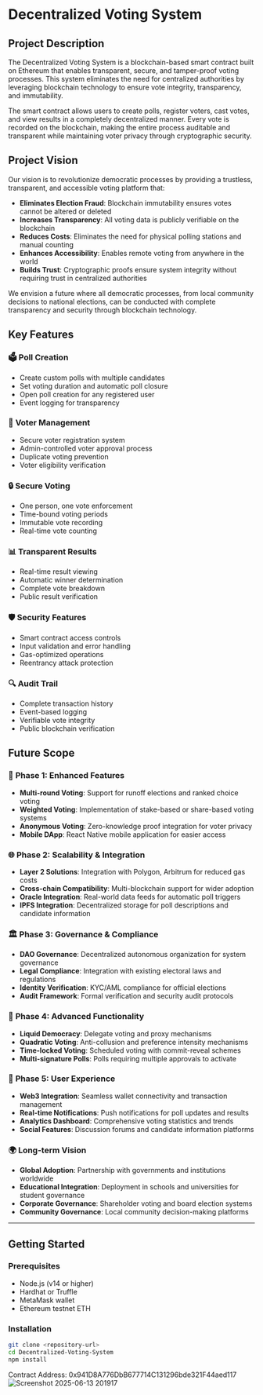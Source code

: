 # Decentralized Voting System

## Project Description

The Decentralized Voting System is a blockchain-based smart contract built on Ethereum that enables transparent, secure, and tamper-proof voting processes. This system eliminates the need for centralized authorities by leveraging blockchain technology to ensure vote integrity, transparency, and immutability.

The smart contract allows users to create polls, register voters, cast votes, and view results in a completely decentralized manner. Every vote is recorded on the blockchain, making the entire process auditable and transparent while maintaining voter privacy through cryptographic security.

## Project Vision

Our vision is to revolutionize democratic processes by providing a trustless, transparent, and accessible voting platform that:

- **Eliminates Election Fraud**: Blockchain immutability ensures votes cannot be altered or deleted
- **Increases Transparency**: All voting data is publicly verifiable on the blockchain
- **Reduces Costs**: Eliminates the need for physical polling stations and manual counting
- **Enhances Accessibility**: Enables remote voting from anywhere in the world
- **Builds Trust**: Cryptographic proofs ensure system integrity without requiring trust in centralized authorities

We envision a future where all democratic processes, from local community decisions to national elections, can be conducted with complete transparency and security through blockchain technology.

## Key Features

### 🗳️ **Poll Creation**
- Create custom polls with multiple candidates
- Set voting duration and automatic poll closure
- Open poll creation for any registered user
- Event logging for transparency

### 👥 **Voter Management**
- Secure voter registration system
- Admin-controlled voter approval process
- Duplicate voting prevention
- Voter eligibility verification

### 🔒 **Secure Voting**
- One person, one vote enforcement
- Time-bound voting periods
- Immutable vote recording
- Real-time vote counting

### 📊 **Transparent Results**
- Real-time result viewing
- Automatic winner determination
- Complete vote breakdown
- Public result verification

### 🛡️ **Security Features**
- Smart contract access controls
- Input validation and error handling
- Gas-optimized operations
- Reentrancy attack protection

### 🔍 **Audit Trail**
- Complete transaction history
- Event-based logging
- Verifiable vote integrity
- Public blockchain verification

## Future Scope

### 🚀 **Phase 1: Enhanced Features**
- **Multi-round Voting**: Support for runoff elections and ranked choice voting
- **Weighted Voting**: Implementation of stake-based or share-based voting systems
- **Anonymous Voting**: Zero-knowledge proof integration for voter privacy
- **Mobile DApp**: React Native mobile application for easier access

### 🌐 **Phase 2: Scalability & Integration**
- **Layer 2 Solutions**: Integration with Polygon, Arbitrum for reduced gas costs
- **Cross-chain Compatibility**: Multi-blockchain support for wider adoption
- **Oracle Integration**: Real-world data feeds for automatic poll triggers
- **IPFS Integration**: Decentralized storage for poll descriptions and candidate information

### 🏛️ **Phase 3: Governance & Compliance**
- **DAO Governance**: Decentralized autonomous organization for system governance
- **Legal Compliance**: Integration with existing electoral laws and regulations
- **Identity Verification**: KYC/AML compliance for official elections
- **Audit Framework**: Formal verification and security audit protocols

### 🔧 **Phase 4: Advanced Functionality**
- **Liquid Democracy**: Delegate voting and proxy mechanisms
- **Quadratic Voting**: Anti-collusion and preference intensity mechanisms
- **Time-locked Voting**: Scheduled voting with commit-reveal schemes
- **Multi-signature Polls**: Polls requiring multiple approvals to activate

### 📱 **Phase 5: User Experience**
- **Web3 Integration**: Seamless wallet connectivity and transaction management
- **Real-time Notifications**: Push notifications for poll updates and results
- **Analytics Dashboard**: Comprehensive voting statistics and trends
- **Social Features**: Discussion forums and candidate information platforms

### 🌍 **Long-term Vision**
- **Global Adoption**: Partnership with governments and institutions worldwide
- **Educational Integration**: Deployment in schools and universities for student governance
- **Corporate Governance**: Shareholder voting and board election systems
- **Community Governance**: Local community decision-making platforms

---

## Getting Started

### Prerequisites
- Node.js (v14 or higher)
- Hardhat or Truffle
- MetaMask wallet
- Ethereum testnet ETH

### Installation
```bash
git clone <repository-url>
cd Decentralized-Voting-System
npm install
```

Contract Address: 0x941D8A776DbB677714C131296bde321F44aed117
![Screenshot 2025-06-13 201917](https://github.com/user-attachments/assets/db15db8e-73ce-45d6-8701-6760260bef39)

